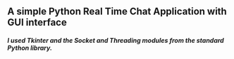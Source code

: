 A simple Python Real Time Chat Application with GUI interface
---
##### I used Tkinter and the Socket and Threading modules from the standard Python library.

